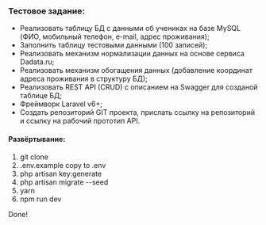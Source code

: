 ### Тестовое задание:

-   Реализовать таблицу БД с данными об учениках на базе MySQL (ФИО, мобильный телефон, e-mail, адрес проживания);
-   Заполнить таблицу тестовыми данными (100 записей);
-   Реализовать механизм нормализации данных на основе сервиса Dadata.ru;
-   Реализовать механизм обогащения данных (добавление координат адреса проживания в структуру БД);
-   Реализовать REST API (CRUD) с описанием на Swagger для созданой таблице БД;
-   Фреймворк Laravel v6+;
-   Создать репозиторий GIT проекта, прислать ссылку на репозиторий и ссылку на рабочий прототип API.

#### Развёртывание:

1. git clone
2. .env.example copy to .env
3. php artisan key:generate
4. php artisan migrate --seed
5. yarn
6. npm run dev

Done!
